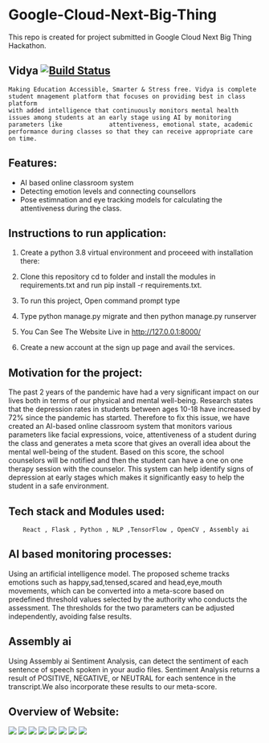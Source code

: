 # Google-Cloud-Next-Big-Thing
This repo is created for project submitted in Google Cloud Next Big Thing Hackathon.

## Vidya [![Build Status](https://travis-ci.org/joemccann/dillinger.svg?branch=master)](https://travis-ci.org/joemccann/dillinger)

    Making Education Accessible, Smarter & Stress free. Vidya is complete student mnagement platform that focuses on providing best in class platform
    with added intelligence that continuously monitors mental health issues among students at an early stage using AI by monitoring parameters like             attentiveness, emotional state, academic performance during classes so that they can receive appropriate care on time.
    
## Features:

- AI based online classroom system
- Detecting emotion levels and connecting counsellors
- Pose estimnation and eye tracking models for calculating the attentiveness during the class.



## Instructions to run application:

  1. Create a python 3.8 virtual environment and proceeed with installation there:
  
  2. Clone this repository cd to folder and install the modules in requirements.txt and run
       pip install -r requirements.txt.

  3. To run this project, Open command prompt type 

  4. Type python manage.py migrate and then python manage.py runserver
  
  5. You Can See The Website Live in  http://127.0.0.1:8000/
  
  6. Create a new account at the sign up page and avail the services.

## Motivation for the project:

The past 2 years of the pandemic have had a very significant impact on our lives both in terms of our physical and mental well-being. Research states that the depression rates in students between ages 10-18 have increased by 72% since the pandemic has started. Therefore to fix this issue, we have created an AI-based online classroom system that monitors various parameters like facial expressions, voice, attentiveness of a student during the class and generates a meta score that gives an overall idea about the mental well-being of the student. Based on this score, the school counselors will be notified and then the student can have a one on one therapy session with the counselor. This system can help identify signs of depression at early stages which makes it significantly easy to help the student in a safe environment. 


## Tech stack and Modules used:

        React , Flask , Python , NLP ,TensorFlow , OpenCV , Assembly ai
        
        
## AI based monitoring processes:

  Using an artificial intelligence model. The proposed scheme tracks emotions such as happy,sad,tensed,scared 
  and head,eye,mouth movements, which can be converted into a meta-score based on predefined threshold values 
  selected by the authority who conducts the assessment. The thresholds for the two parameters can be adjusted independently, avoiding false results.

## Assembly ai

  Using Assembly ai Sentiment Analysis, can detect the sentiment of each sentence of speech spoken in your audio files.
  Sentiment Analysis returns a result of POSITIVE, NEGATIVE, or NEUTRAL for each sentence in the transcript.We also 
  incorporate these results to our meta-score.
  
## Overview of Website:

<img src="imgs/a.png">
<img src="imgs/b.png">
<img src="imgs/c.png">
<img src="imgs/d.png">
<img src="imgs/e.png">
<img src="imgs/f.png">
<img src="imgs/g.png">
<img src="imgs/h.png">
